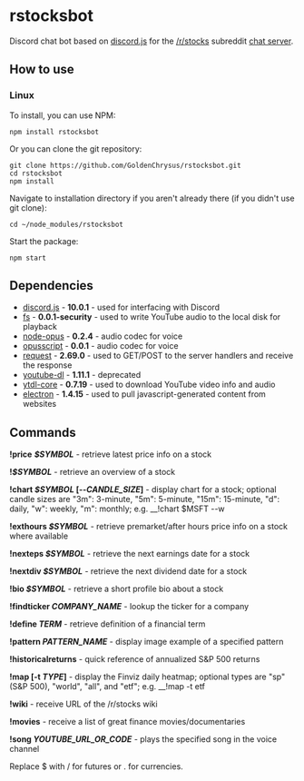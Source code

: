 # rstocksbot
Discord chat bot based on [discord.js](https://github.com/hydrabolt/discord.js) for the [/r/stocks](https://www.reddit.com/r/stocks/) subreddit [chat server](http://www.r-stocks.com/chat/).

## How to use

### Linux
To install, you can use NPM:

`npm install rstocksbot`

Or you can clone the git repository:

```
git clone https://github.com/GoldenChrysus/rstocksbot.git
cd rstocksbot
npm install
```

Navigate to installation directory if you aren't already there (if you didn't use git clone):

`cd ~/node_modules/rstocksbot`

Start the package:

`npm start`

## Dependencies 
* [discord.js](https://www.npmjs.com/package/discord.js) - **10.0.1** - used for interfacing with Discord
* [fs](https://www.npmjs.com/package/fs) - **0.0.1-security** - used to write YouTube audio to the local disk for playback
* [node-opus](https://www.npmjs.com/package/node-opus) - **0.2.4** - audio codec for voice
* [opusscript](https://www.npmjs.com/package/opusscript) - **0.0.1** - audio codec for voice
* [request](https://www.npmjs.com/package/request) - **2.69.0** - used to GET/POST to the server handlers and receive the response
* [youtube-dl](https://www.npmjs.com/package/youtube-dl) - **1.11.1** - deprecated
* [ytdl-core](https://www.npmjs.com/package/ytdl-core) - **0.7.19** - used to download YouTube video info and audio
* [electron](https://www.npmjs.com/package/electron) - **1.4.15** - used to pull javascript-generated content from websites

## Commands
__!price__  ***$SYMBOL***  - retrieve latest price info on a stock

__!_$SYMBOL___ - retrieve an overview of a stock

__!chart _$SYMBOL_ [--_CANDLE_SIZE_]__ - display chart for a stock; optional candle sizes are "3m": 3-minute, "5m": 5-minute, "15m": 15-minute, "d": daily, "w": weekly, "m": monthly; e.g. __!chart $MSFT --w

__!exthours _$SYMBOL___ - retrieve premarket/after hours price info on a stock where available

__!nexteps _$SYMBOL___ - retrieve the next earnings date for a stock

__!nextdiv _$SYMBOL___ - retrieve the next dividend date for a stock

__!bio _$SYMBOL___ - retrieve a short profile bio about a stock

__!findticker _COMPANY_NAME___ - lookup the ticker for a company

__!define _TERM___ - retrieve definition of a financial term

__!pattern _PATTERN_NAME___ - display image example of a specified pattern

__!historicalreturns__ - quick reference of annualized S&P 500 returns

__!map [-t _TYPE_]__ - display the Finviz daily heatmap; optional types are "sp" (S&P 500), "world", "all", and "etf"; e.g. __!map -t etf

__!wiki__ - receive URL of the /r/stocks wiki

__!movies__ - receive a list of great finance movies/documentaries

__!song _YOUTUBE_URL_OR_CODE___ - plays the specified song in the voice channel

Replace $ with / for futures or . for currencies.